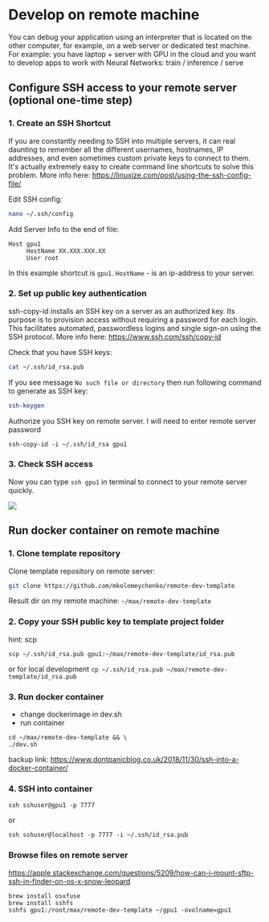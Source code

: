 # Develop on remote machine

You can debug your application using an interpreter that is located on the other computer, for example, on a web server or dedicated test machine. For example: you have laptop + server with GPU in the cloud and you want to develop apps to work with Neural Networks: train / inference / serve


## Configure SSH access to your remote server (optional one-time step)

### 1. Create an SSH Shortcut

If you are constantly needing to SSH into multiple servers, it can real daunting to remember all the different usernames, hostnames, IP addresses, and even sometimes custom private keys to connect to them. It's actually extremely easy to create command line shortcuts to solve this problem. More info here: https://linuxize.com/post/using-the-ssh-config-file/

Edit SSH config:
```sh
nano ~/.ssh/config
```

Add Server Info to the end of file:

```
Host gpu1
     HostName XX.XXX.XXX.XX
     User root
```

In this example shortcut is `gpu1`. `HostName` - is an ip-address to your server.

### 2. Set up public key authentication

ssh-copy-id installs an SSH key on a server as an authorized key. Its purpose is to provision access without requiring a password for each login. This facilitates automated, passwordless logins and single sign-on using the SSH protocol. More info here: https://www.ssh.com/ssh/copy-id


Check that you have SSH keys:
```sh
cat ~/.ssh/id_rsa.pub
```

If you see message `No such file or directory` then run following command to generate as SSH key:
```sh
ssh-keygen
```

Authorize you SSH key on remote server. I will need to enter remote server password
```
ssh-copy-id -i ~/.ssh/id_rsa gpu1
```

### 3. Check SSH access

Now you can type `ssh gpu1` in terminal to connect to your remote server quickly.

<img src="https://i.imgur.com/8OZH2Xw.png"/>


## Run docker container on remote machine

### 1. Clone template repository

Clone template repository on remote server:

```sh
git clone https://github.com/mkolomeychenko/remote-dev-template
```

Result dir on my remote machine: `~/max/remote-dev-template`

### 2. Copy your SSH public key to template project folder

hint: scp <source> <destination>
```
scp ~/.ssh/id_rsa.pub gpu1:~/max/remote-dev-template/id_rsa.pub
```

or for local development
`cp ~/.ssh/id_rsa.pub ~/max/remote-dev-template/id_rsa.pub`

### 3. Run docker container
- change dockerimage in dev.sh
- run container
```
cd ~/max/remote-dev-template && \
./dev.sh

```

backup link: https://www.dontpanicblog.co.uk/2018/11/30/ssh-into-a-docker-container/

### 4. SSH into container
`ssh sshuser@gpu1 -p 7777`

or

`ssh sshuser@localhost -p 7777 -i ~/.ssh/id_rsa.pub`


### Browse files on remote server
https://apple.stackexchange.com/questions/5209/how-can-i-mount-sftp-ssh-in-finder-on-os-x-snow-leopard

```
brew install osxfuse
brew install sshfs
sshfs gpu1:/root/max/remote-dev-template ~/gpu1 -ovolname=gpu1
```
